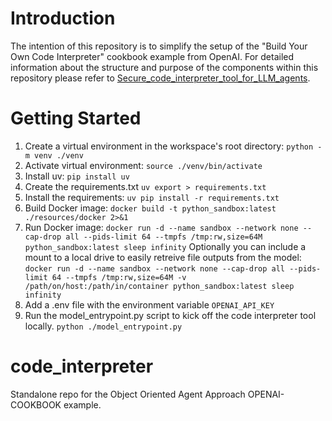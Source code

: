 # Introduction
The intention of this repository is to simplify the setup of the "Build Your Own Code Interpreter" cookbook example from OpenAI.  For detailed information about the structure and purpose of the components within this repository please refer to [Secure_code_interpreter_tool_for_LLM_agents](./Secure_code_interpreter_tool_for_LLM_agents).

# Getting Started
1) Create a virtual environment in the workspace's root directory:
    `python -m venv ./venv`
2) Activate virtual environment:
    `source ./venv/bin/activate`
3) Install uv:
    `pip install uv`
4) Create the requirements.txt
    `uv export > requirements.txt`
5) Install the requirements:
    `uv pip install -r requirements.txt`
6) Build Docker image:
    `docker build -t python_sandbox:latest ./resources/docker 2>&1`
7) Run Docker image:
    `docker run -d --name sandbox --network none --cap-drop all --pids-limit 64 --tmpfs /tmp:rw,size=64M   python_sandbox:latest sleep infinity`
    Optionally you can include a mount to a local drive to easily retreive file outputs from the model:
    `docker run -d --name sandbox --network none --cap-drop all --pids-limit 64 --tmpfs /tmp:rw,size=64M -v /path/on/host:/path/in/container python_sandbox:latest sleep infinity`
8) Add a .env file with the environment variable `OPENAI_API_KEY`
9) Run the model_entrypoint.py script to kick off the code interpreter tool locally.
    `python ./model_entrypoint.py`

# code_interpreter
Standalone repo for the Object Oriented Agent Approach OPENAI-COOKBOOK example.

